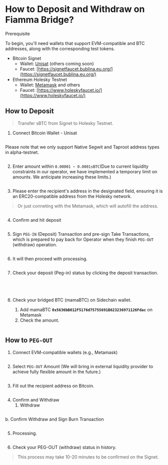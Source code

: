 # How to Deposit and Withdraw on Fiamma Bridge?

Prerequisite

To begin, you'll need wallets that support EVM-compatible and BTC addresses, along with the corresponding test tokens.

* Bitcoin Signet
  * Wallet: [Unisat](https://unisat.io/) (others coming soon)
  * Faucet: [https://signetfaucet.bublina.eu.org/](https://signetfaucet.bublina.eu.org/)
* Ethereum Holesky Testnet
  * Wallet: [Metamask](https://metamask.io/) and others
  * Faucet: [https://www.holeskyfaucet.io/](https://www.holeskyfaucet.io/)



## How to Deposit

> Transfer sBTC from Signet to Holesky Testnet.

1. Connect Bitcoin Wallet - Unisat

<figure><img src="../../../../.gitbook/assets/img_v3_02gs_9236ece3-7c26-4f86-a525-085d6ce21dhu.png" alt=""><figcaption></figcaption></figure>

Please note that we only support Native Segwit and Taproot address types in alpha-testnet.&#x20;

<figure><img src="../../../../.gitbook/assets/img_v3_02gs_af43b911-befc-4d65-bcef-4367cc16f4hu.png" alt=""><figcaption></figcaption></figure>

2. Enter amount within `0.00001 ~ 0.0001sBTC`(Due to current liquidity constraints in our operator, we have implemented a temporary limit on amounts. We anticipate increasing these limits.)

<figure><img src="../../../../.gitbook/assets/img_v3_02gs_bdeda497-b65b-427f-955a-84da7905eehu.png" alt=""><figcaption></figcaption></figure>

3. Please enter the recipient's address in the designated field, ensuring it is an ERC20-compatible address from the Holesky network.

> Or just conneting with the Metamask, which will autofill the address.

<figure><img src="../../../../.gitbook/assets/image (22).png" alt=""><figcaption></figcaption></figure>

4. Confirm and hit deposit

<figure><img src="../../../../.gitbook/assets/818d9f09-8f48-4cf7-9112-71d65dfea58a.jpeg" alt=""><figcaption></figcaption></figure>



5. Sign `PEG-IN` (Deposit) Transaction and pre-sign Take Transactions, which is prepared to pay back for Operator when they finish `PEG-OUT` (withdraw) operation.

<figure><img src="../../../../.gitbook/assets/img_v3_02gs_8008e31e-44c7-430e-bfec-630e3b6746hu.jpg" alt=""><figcaption></figcaption></figure>

6. It will then proceed with processing.

<figure><img src="../../../../.gitbook/assets/img_v3_02gs_92e17cd5-60b8-4202-8ab8-296558b627hu.jpg" alt=""><figcaption></figcaption></figure>

7. Check your deposit (Peg-in) status by clicking the deposit transaction. &#x20;

<figure><img src="../../../../.gitbook/assets/2afc9d55-b064-4863-a096-9563fbfe869b.jpeg" alt=""><figcaption></figcaption></figure>

<figure><img src="../../../../.gitbook/assets/img_v3_02gs_e88f30f7-8988-42b2-9cea-6a93904b3bhu.jpg" alt=""><figcaption></figcaption></figure>

<figure><img src="../../../../.gitbook/assets/img_v3_02gs_f4026fd5-460b-4083-94b5-d3a0cb4c69hu.jpg" alt=""><figcaption></figcaption></figure>

<figure><img src="../../../../.gitbook/assets/img_v3_02gs_ecb1bb1a-eb2a-4663-aa6d-97ac672050hu.jpg" alt=""><figcaption></figcaption></figure>

8.  Check your bridged BTC (mamaBTC) on Sidechain wallet.

    1. Add mamaBTC **`0x5636bB012F5176d75755691B623236971126Fdac`**  on Metamask
    2. Check the amount.

    <figure><img src="../../../../.gitbook/assets/img_v3_02gs_88b6404c-995c-4c14-a501-41f843fa38hu.jpg" alt=""><figcaption></figcaption></figure>



## How to `PEG-OUT`

1. Connect EVM-compatible wallets (e.g., Metamask)

<figure><img src="../../../../.gitbook/assets/20241122-223335 (1).png" alt=""><figcaption></figcaption></figure>

2. Select `PEG-OUT` Amount (We will bring in external liquidity provider to achieve fully flexible amount in the future.)

<figure><img src="../../../../.gitbook/assets/d0e80137-af32-4f11-9dce-33d821ea2150.jpeg" alt=""><figcaption></figcaption></figure>

3. Fill out the recipient address on Bitcoin.

<figure><img src="../../../../.gitbook/assets/20241122-223739.png" alt=""><figcaption></figcaption></figure>

4. Confirm and Withdraw
   1. Withdraw

<figure><img src="../../../../.gitbook/assets/img_v3_02gs_a86402b6-c4d6-46a0-8018-575646eb96hu (1).png" alt=""><figcaption></figcaption></figure>

b. Confirm Withdraw and Sign Burn Transaction

<figure><img src="../../../../.gitbook/assets/img_v3_02gs_b3a1aa0b-667c-4a3e-98d8-ed617bc840hu.jpg" alt=""><figcaption></figcaption></figure>

5. Processing.&#x20;

<figure><img src="../../../../.gitbook/assets/img_v3_02gs_4e8c0ce0-f9c3-4921-bd17-e388c8056ahu.jpg" alt=""><figcaption></figcaption></figure>

6. Check your PEG-OUT (withdraw) status in history.

> This process may take 10-20 minutes to be confirmed on the Signet.

<figure><img src="../../../../.gitbook/assets/img_v3_02gs_8e546016-21aa-4cc0-9347-192f40df1fhu.jpg" alt=""><figcaption></figcaption></figure>

<figure><img src="../../../../.gitbook/assets/img_v3_02gs_098c5537-2c5b-4421-92bc-cd1a57000ehu.jpg" alt=""><figcaption></figcaption></figure>

<figure><img src="../../../../.gitbook/assets/image (25).png" alt=""><figcaption></figcaption></figure>

























